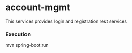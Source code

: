 # account-mgmt
This services provides login and registration rest services

### Execution
mvn spring-boot:run




